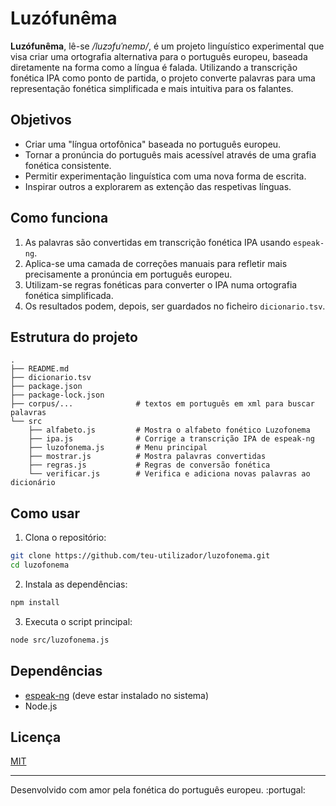 # Luzófunêma

**Luzófunêma**, lê-se _/luzɔfuˈnemɐ/_, é um projeto linguístico experimental que visa criar uma ortografia alternativa para o português europeu, baseada diretamente na forma como a língua é falada.
Utilizando a transcrição fonética IPA como ponto de partida, o projeto converte palavras para uma representação fonética simplificada e mais intuitiva para os falantes.

## Objetivos

* Criar uma "língua ortofônica" baseada no português europeu.
* Tornar a pronúncia do português mais acessível através de uma grafia fonética consistente.
* Permitir experimentação linguística com uma nova forma de escrita.
* Inspirar outros a explorarem as extenção das respetivas línguas.

## Como funciona

1. As palavras são convertidas em transcrição fonética IPA usando `espeak-ng`.
2. Aplica-se uma camada de correções manuais para refletir mais precisamente a pronúncia em português europeu.
3. Utilizam-se regras fonéticas para converter o IPA numa ortografia fonética simplificada.
4. Os resultados podem, depois, ser guardados no ficheiro `dicionario.tsv`.

## Estrutura do projeto

```
.
├── README.md
├── dicionario.tsv
├── package.json
├── package-lock.json
├── corpus/...				# textos em português em xml para buscar palavras
└── src
	├── alfabeto.js			# Mostra o alfabeto fonético Luzofonema
	├── ipa.js				# Corrige a transcrição IPA de espeak-ng
	├── luzofonema.js		# Menu principal
	├── mostrar.js	 		# Mostra palavras convertidas
	├── regras.js			# Regras de conversão fonética
	└── verificar.js		# Verifica e adiciona novas palavras ao dicionário
```

## Como usar

1. Clona o repositório:

```bash
git clone https://github.com/teu-utilizador/luzofonema.git
cd luzofonema
```

2. Instala as dependências:

```bash
npm install
```

3. Executa o script principal:

```bash
node src/luzofonema.js
```

## Dependências

* [espeak-ng](https://github.com/espeak-ng/espeak-ng) (deve estar instalado no sistema)
* Node.js

## Licença

[MIT](LICENSE)

---

Desenvolvido com amor pela fonética do português europeu. \:portugal:
